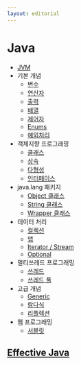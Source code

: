 ```yaml
---
layout: editorial
---
```


# Java

* [JVM](jvm.md)
* 기본 개념
    * [변수](variable.md)
    * [연산자](operator.md)
    * [출력](print.md)
    * [배열](array.md)
    * [제어자](modifier.md)
    * [Enums](enums.md)
    * [예외처리](exception_handling.md)
* 객체지향 프로그래밍
    * [클래스](class.md)
    * [상속](inheritance.md)
    * [다형성](polymorphism.md)
    * [인터페이스](interface.md)
* java.lang 패키지
    * [Object 클래스](object_class.md)
    * [String 클래스](string_class.md)
    * [Wrapper 클래스](wrapper_class.md)
* 데이터 처리
    * [컬렉션](collections.md)
    * [맵](map.md)
    * [Iterator / Stream](iterator_stream.md)
    * [Optional](optional.md)
* 멀티쓰레드 프로그래밍
    * [쓰레드](thread.md)
    * [쓰레드 풀](thread_pool.md)
* 고급 개념
    * [Generic](generic.md)
    * [람다식](lambda.md)
    * [리플렉션](reflection.md)
* 웹 프로그래밍
    * [서블릿](servlet.md)

## [Effective Java](effective\_java/)